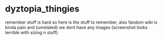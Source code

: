 # dyztopia_thingies
remember stuff is hard so here is the stuff to remember,
also fandom wiki is kinda pain and (unrelated) we dont have any images (screenshot looks terrible with sizing n stuff)

